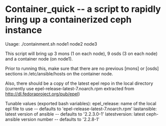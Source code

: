 # Container_quick -- a script to rapidly bring up a containerized ceph instance

Usage: ./containment.sh node1 node2 node3

This script will bring up 3 mons (1 on each node), 9 osds (3 on each node) and a container node (on node1). 
 
Prior to running this, make sure that there are no previous [mons] or [osds] sections in /etc/ansible/hosts on the container node.

Also, there should be a copy of the latest epel repo in the local directory (currently use epel-release-latest-7.noarch.rpm extracted from http://dl.fedoraproject.org/pub/epel)

Tunable values (exported bash variables):
    epel_release: name of the local epl file to use -- defaults to 'epel-release-latest-7.noarch.rpm'
    lastansible: latest version of ansible -- defaults to '2.2.3.0-1'
    latestversion: latest ceph-ansible version number -- defaults to '2.2.8-1'

